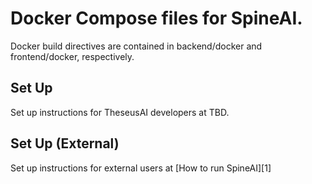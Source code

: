 # Docker Compose files for SpineAI.

Docker build directives are contained in backend/docker and frontend/docker, respectively.

## Set Up

Set up instructions for TheseusAI developers at TBD.

## Set Up (External)

Set up instructions for external users at [How to run SpineAI][1]